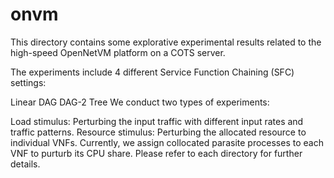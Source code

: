 # onvm
This directory contains some explorative experimental results related to the high-speed OpenNetVM platform on a COTS server.

The experiments include 4 different Service Function Chaining (SFC) settings:

Linear
DAG
DAG-2
Tree
We conduct two types of experiments:

Load stimulus: Perturbing the input traffic with different input rates and traffic patterns.
Resource stimulus: Perturbing the allocated resource to individual VNFs. Currently, we assign collocated parasite processes to each VNF to purturb its CPU share.
Please refer to each directory for further details.
